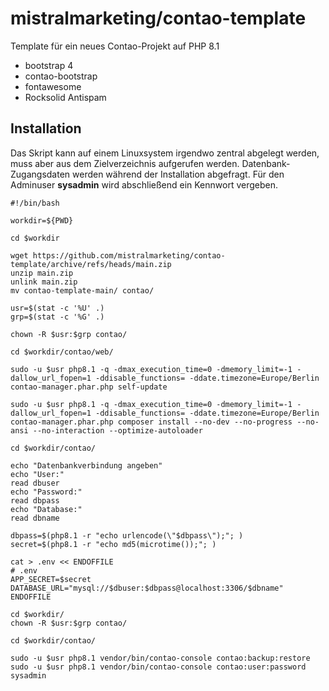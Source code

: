 # mistralmarketing/contao-template

Template für ein neues Contao-Projekt auf PHP 8.1

- bootstrap 4
- contao-bootstrap
- fontawesome
- Rocksolid Antispam

## Installation

Das Skript kann auf einem Linuxsystem irgendwo zentral abgelegt werden, muss aber aus dem Zielverzeichnis aufgerufen werden. Datenbank-Zugangsdaten werden während der Installation abgefragt. Für den Adminuser **sysadmin** wird abschließend ein Kennwort vergeben.

	#!/bin/bash

	workdir=${PWD}

	cd $workdir

	wget https://github.com/mistralmarketing/contao-template/archive/refs/heads/main.zip
	unzip main.zip
	unlink main.zip
	mv contao-template-main/ contao/

	usr=$(stat -c '%U' .)
	grp=$(stat -c '%G' .)

	chown -R $usr:$grp contao/

	cd $workdir/contao/web/

	sudo -u $usr php8.1 -q -dmax_execution_time=0 -dmemory_limit=-1 -dallow_url_fopen=1 -ddisable_functions= -ddate.timezone=Europe/Berlin contao-manager.phar.php self-update

	sudo -u $usr php8.1 -q -dmax_execution_time=0 -dmemory_limit=-1 -dallow_url_fopen=1 -ddisable_functions= -ddate.timezone=Europe/Berlin contao-manager.phar.php composer install --no-dev --no-progress --no-ansi --no-interaction --optimize-autoloader

	cd $workdir/contao/

	echo "Datenbankverbindung angeben"
	echo "User:"
	read dbuser
	echo "Password:"
	read dbpass
	echo "Database:"
	read dbname

	dbpass=$(php8.1 -r "echo urlencode(\"$dbpass\");"; )
	secret=$(php8.1 -r "echo md5(microtime());"; )

	cat > .env << ENDOFFILE
	# .env
	APP_SECRET=$secret
	DATABASE_URL="mysql://$dbuser:$dbpass@localhost:3306/$dbname"
	ENDOFFILE

	cd $workdir/
	chown -R $usr:$grp contao/

	cd $workdir/contao/

	sudo -u $usr php8.1 vendor/bin/contao-console contao:backup:restore
	sudo -u $usr php8.1 vendor/bin/contao-console contao:user:password sysadmin
